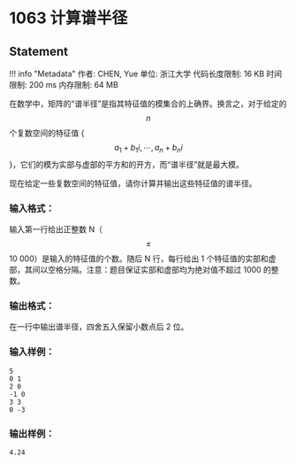 
# 1063 计算谱半径

## Statement

!!! info "Metadata"
    作者: CHEN, Yue
    单位: 浙江大学
    代码长度限制: 16 KB
    时间限制: 200 ms
    内存限制: 64 MB

在数学中，矩阵的“谱半径”是指其特征值的模集合的上确界。换言之，对于给定的 $$n$$ 个复数空间的特征值 { $$a_1+b_1i, \cdots , a_n+b_ni$$ }，它们的模为实部与虚部的平方和的开方，而“谱半径”就是最大模。

现在给定一些复数空间的特征值，请你计算并输出这些特征值的谱半径。

### 输入格式：

输入第一行给出正整数 N（$$\le$$ 10 000）是输入的特征值的个数。随后 N 行，每行给出 1 个特征值的实部和虚部，其间以空格分隔。注意：题目保证实部和虚部均为绝对值不超过 1000 的整数。

### 输出格式：

在一行中输出谱半径，四舍五入保留小数点后 2 位。

### 输入样例：
```plaintext
5
0 1
2 0
-1 0
3 3
0 -3
```

### 输出样例：
```plaintext
4.24
```



